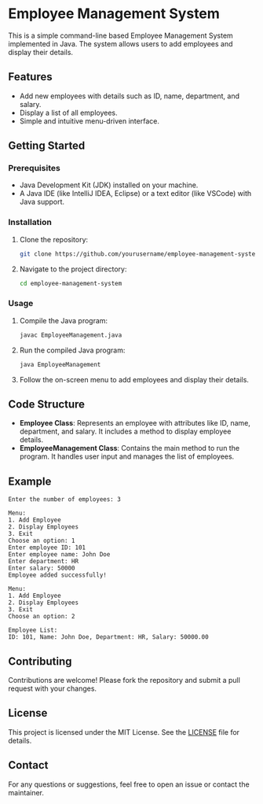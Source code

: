 # Employee Management System

This is a simple command-line based Employee Management System implemented in Java. The system allows users to add employees and display their details.

## Features

- Add new employees with details such as ID, name, department, and salary.
- Display a list of all employees.
- Simple and intuitive menu-driven interface.

## Getting Started

### Prerequisites

- Java Development Kit (JDK) installed on your machine.
- A Java IDE (like IntelliJ IDEA, Eclipse) or a text editor (like VSCode) with Java support.

### Installation

1. Clone the repository:

   ```bash
   git clone https://github.com/yourusername/employee-management-system.git
   ```

2. Navigate to the project directory:

   ```bash
   cd employee-management-system
   ```

### Usage

1. Compile the Java program:

   ```bash
   javac EmployeeManagement.java
   ```

2. Run the compiled Java program:

   ```bash
   java EmployeeManagement
   ```

3. Follow the on-screen menu to add employees and display their details.

## Code Structure

- **Employee Class**: Represents an employee with attributes like ID, name, department, and salary. It includes a method to display employee details.
- **EmployeeManagement Class**: Contains the main method to run the program. It handles user input and manages the list of employees.

## Example

```plaintext
Enter the number of employees: 3

Menu:
1. Add Employee
2. Display Employees
3. Exit
Choose an option: 1
Enter employee ID: 101
Enter employee name: John Doe
Enter department: HR
Enter salary: 50000
Employee added successfully!

Menu:
1. Add Employee
2. Display Employees
3. Exit
Choose an option: 2

Employee List:
ID: 101, Name: John Doe, Department: HR, Salary: 50000.00
```

## Contributing

Contributions are welcome! Please fork the repository and submit a pull request with your changes.

## License

This project is licensed under the MIT License. See the [LICENSE](LICENSE) file for details.

## Contact

For any questions or suggestions, feel free to open an issue or contact the maintainer.

